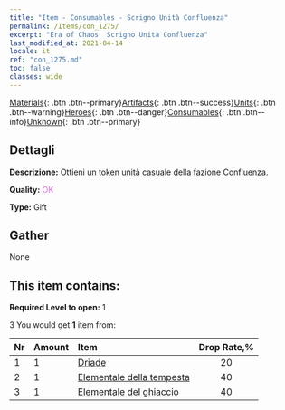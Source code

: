 ```yaml
---
title: "Item - Consumables - Scrigno Unità Confluenza"
permalink: /Items/con_1275/
excerpt: "Era of Chaos  Scrigno Unità Confluenza"
last_modified_at: 2021-04-14
locale: it
ref: "con_1275.md"
toc: false
classes: wide
---
```

 [Materials](/it/Items/){: .btn .btn--primary}[Artifacts](/it/Items/Artifacts/){: .btn .btn--success}[Units](/it/Items/Units/){: .btn .btn--warning}[Heroes](/it/Items/Heroes/){: .btn .btn--danger}[Consumables](/it/Items/Consumables/){: .btn .btn--info}[Unknown](/it/Items/Unknown/){: .btn .btn--primary}

## Dettagli
 **Descrizione:** Ottieni un token unità casuale della fazione Confluenza.

 **Quality:** <span style="color: #DA70D6">OK</span>

 **Type:** Gift

## Gather

  None

## This item contains:

 **Required Level to open:** 1

 3 You would get **1** item  from:

  | Nr | Amount |     Item    | Drop Rate,% |
  |:---|:-------|:------------|:---------:|
  | 1 | 1 | [Driade](/it/Items/unt_262/) | 20 | 
  | 2 | 1 | [Elementale della tempesta](/it/Items/unt_263/) | 40 | 
  | 3 | 1 | [Elementale del ghiaccio](/it/Items/unt_264/) | 40 | 
